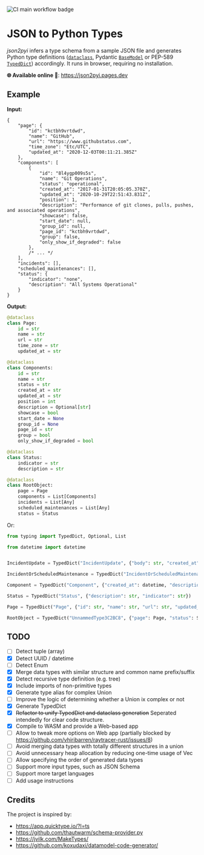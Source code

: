 ![CI main workflow badge](https://github.com/Gowee/json2pyi/actions/workflows/main.yml/badge.svg)

# JSON to Python Types

*json2pyi* infers a type schema from a sample JSON file and generates Python type definitions ([`dataclass`](https://docs.python.org/3/library/dataclasses.html), Pydantic [`BaseModel`](https://pydantic-docs.helpmanual.io/usage/models/) or PEP-589 [`TypedDict`](https://www.python.org/dev/peps/pep-0589/)) accordingly. It runs in browser, requiring no installation.

<!--Even though the project is still an MVP, it is expected to be stable & usable as a Web app. Please do not hesitate to raise an issue if you find any problems.-->

__🌐 Available online 🔗__: <https://json2pyi.pages.dev>

## Example

**Input:**

```jsonc
{
    "page": {
        "id": "kctbh9vrtdwd",
        "name": "GitHub",
        "url": "https://www.githubstatus.com",
        "time_zone": "Etc/UTC",
        "updated_at": "2020-12-03T08:11:21.385Z"
    },
    "components": [
        {
            "id": "8l4ygp009s5s",
            "name": "Git Operations",
            "status": "operational",
            "created_at": "2017-01-31T20:05:05.370Z",
            "updated_at": "2020-10-29T22:51:43.831Z",
            "position": 1,
            "description": "Performance of git clones, pulls, pushes, and associated operations",
            "showcase": false,
            "start_date": null,
            "group_id": null,
            "page_id": "kctbh9vrtdwd",
            "group": false,
            "only_show_if_degraded": false
        },
        /* ... */
    ],
    "incidents": [],
    "scheduled_maintenances": [],
    "status": {
        "indicator": "none",
        "description": "All Systems Operational"
    }
}
```

**Output:**

```python
@dataclass
class Page:
    id = str
    name = str
    url = str
    time_zone = str
    updated_at = str

@dataclass
class Components:
    id = str
    name = str
    status = str
    created_at = str
    updated_at = str
    position = int
    description = Optional[str]
    showcase = bool
    start_date = None
    group_id = None
    page_id = str
    group = bool
    only_show_if_degraded = bool

@dataclass
class Status:
    indicator = str
    description = str

@dataclass
class RootObject:
    page = Page
    components = List[Components]
    incidents = List[Any]
    scheduled_maintenances = List[Any]
    status = Status
```

Or:

```python
from typing import TypedDict, Optional, List

from datetime import datetime


IncidentUpdate = TypedDict("IncidentUpdate", {"body": str, "created_at": datetime, "display_at": datetime, "id": str, "incident_id": str, "status": str, "updated_at": datetime})

IncidentOrScheduledMaintenance = TypedDict("IncidentOrScheduledMaintenance", {"created_at": datetime, "id": str, "impact": str, "incident_updates": List[IncidentUpdate], "monitoring_at": None, "name": str, "page_id": str, "resolved_at": None, "shortlink": str, "status": str, "updated_at": datetime, "scheduled_for": Optional[datetime], "scheduled_until": Optional[datetime]})

Component = TypedDict("Component", {"created_at": datetime, "description": None, "id": str, "name": str, "page_id": str, "position": int, "status": str, "updated_at": datetime})

Status = TypedDict("Status", {"description": str, "indicator": str})

Page = TypedDict("Page", {"id": str, "name": str, "url": str, "updated_at": datetime})

RootObject = TypedDict("UnnammedType3C2BC8", {"page": Page, "status": Status, "components": List[Component], "incidents": List[IncidentOrScheduledMaintenance], "scheduled_maintenances": List[IncidentOrScheduledMaintenance]})
```

## TODO

- [ ] Detect tuple (array)
- [x] Detect UUID / datetime
- [ ] Detect Enum
- [x] Merge data types with similar structure and common name prefix/suffix
- [x] Detect recursive type definition (e.g. tree)
- [x] Include imports of non-primitive types
- [x] Generate type alias for complex Union
- [ ] Improve the logic of determining whether a Union ix complex or not
- [x] Generate TypedDict
- [x] ~~Refactor to unify TypedDict and dataclass generation~~ Seperated intendedly for clear code structure.
- [x] Compile to WASM and provide a Web-based app
- [ ] Allow to tweak more options on Web app (partially blocked by <https://github.com/vhiribarren/raytracer-rust/issues/8>)
- [ ] Avoid merging data types with totally different structures in a union
- [ ] Avoid unnecessary heap allocation by reducing one-time usage of Vec
- [ ] Allow specifying the order of generated data types
- [ ] Support more input types, such as JSON Schema
- [ ] Support more target languages
- [ ] Add usage instructions

## Credits

The project is inspired by:

- <https://app.quicktype.io/?l=ts>
- <https://github.com/thautwarm/schema-provider.py>
- <https://jvilk.com/MakeTypes/>
- <https://github.com/koxudaxi/datamodel-code-generator/>

